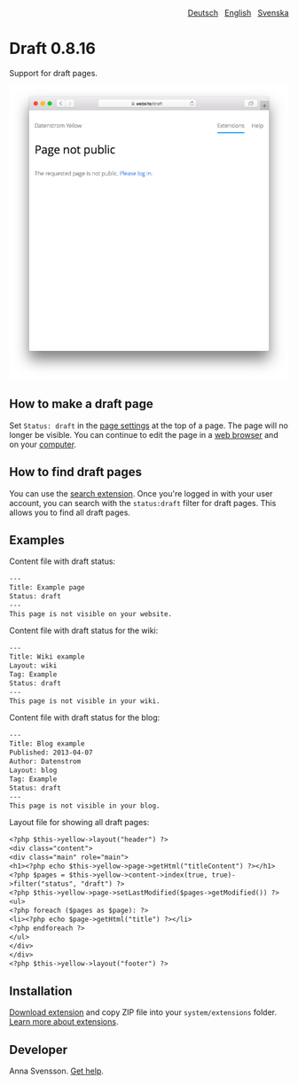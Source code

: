 <p align="right"><a href="README-de.md">Deutsch</a> &nbsp; <a href="README.md">English</a> &nbsp; <a href="README-sv.md">Svenska</a></p>

# Draft 0.8.16

Support for draft pages.

<p align="center"><img src="draft-screenshot.png?raw=true" alt="Screenshot"></p>

## How to make a draft page

Set `Status: draft` in the [page settings](https://github.com/annaesvensson/yellow-core#settings-page) at the top of a page. The page will no longer be visible. You can continue to edit the page in a [web browser](https://github.com/annaesvensson/yellow-edit) and on your [computer](https://github.com/annaesvensson/yellow-core).

## How to find draft pages

You can use the [search extension](https://github.com/annaesvensson/yellow-search). Once you're logged in with your user account, you can search with the `status:draft` filter for draft pages. This allows you to find all draft pages.

## Examples

Content file with draft status:

    ---
    Title: Example page
    Status: draft
    ---
    This page is not visible on your website.

Content file with draft status for the wiki:

    ---
    Title: Wiki example
    Layout: wiki
    Tag: Example
    Status: draft
    ---
    This page is not visible in your wiki.

Content file with draft status for the blog:

    ---
    Title: Blog example
    Published: 2013-04-07
    Author: Datenstrom
    Layout: blog
    Tag: Example
    Status: draft
    ---
    This page is not visible in your blog.

Layout file for showing all draft pages:

    <?php $this->yellow->layout("header") ?>
    <div class="content">
    <div class="main" role="main">
    <h1><?php echo $this->yellow->page->getHtml("titleContent") ?></h1>
    <?php $pages = $this->yellow->content->index(true, true)->filter("status", "draft") ?>
    <?php $this->yellow->page->setLastModified($pages->getModified()) ?>
    <ul>
    <?php foreach ($pages as $page): ?>
    <li><?php echo $page->getHtml("title") ?></li>
    <?php endforeach ?>
    </ul>
    </div>
    </div>
    <?php $this->yellow->layout("footer") ?>

## Installation

[Download extension](https://github.com/annaesvensson/yellow-draft/archive/main.zip) and copy ZIP file into your `system/extensions` folder. [Learn more about extensions](https://github.com/annaesvensson/yellow-update).

## Developer

Anna Svensson. [Get help](https://datenstrom.se/yellow/help/).
